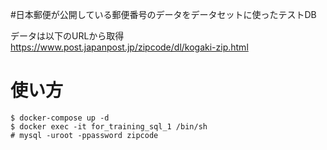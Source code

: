#日本郵便が公開している郵便番号のデータをデータセットに使ったテストDB

データは以下のURLから取得
https://www.post.japanpost.jp/zipcode/dl/kogaki-zip.html

# 使い方

```
$ docker-compose up -d
$ docker exec -it for_training_sql_1 /bin/sh
# mysql -uroot -ppassword zipcode
```

